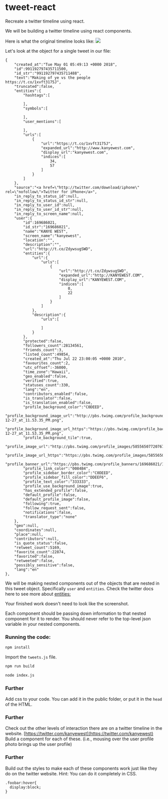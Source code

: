 # tweet-react

Recreate a twitter timeline using react.

We will be building a twitter timeline using react components.

Here is what the original timeline looks like:
![](twitter.png)

Let's look at the object for a single tweet in our file:
```
{
    "created_at":"Tue May 01 05:49:13 +0000 2018",
    "id":991192797435711500,
    "id_str":"991192797435711488",
    "text":"Making of ye vs the people        https://t.co/1xvft3175J",
    "truncated":false,
    "entities":{  
        "hashtags":[  

        ],
        "symbols":[  

        ],
        "user_mentions":[  

        ],
        "urls":[  
            {  
                "url":"https://t.co/1xvft3175J",
                "expanded_url":"http://www.kanyewest.com",
                "display_url":"kanyewest.com",
                "indices":[  
                    34,
                    57
                ]
            }
        ]
    },
    "source":"<a href=\"http://twitter.com/download/iphone\" rel=\"nofollow\">Twitter for iPhone</a>",
    "in_reply_to_status_id":null,
    "in_reply_to_status_id_str":null,
    "in_reply_to_user_id":null,
    "in_reply_to_user_id_str":null,
    "in_reply_to_screen_name":null,
    "user":{  
        "id":169686021,
        "id_str":"169686021",
        "name":"KANYE WEST",
        "screen_name":"kanyewest",
        "location":"",
        "description":"",
        "url":"http://t.co/ZdywsugSWD",
        "entities":{  
            "url":{  
                "urls":[  
                    {  
                        "url":"http://t.co/ZdywsugSWD",
                        "expanded_url":"http://KANYEWEST.COM",
                        "display_url":"KANYEWEST.COM",
                        "indices":[  
                            0,
                            22
                        ]
                    }
                ]
            },
            "description":{  
                "urls":[  

                ]
            }
        },
        "protected":false,
        "followers_count":28134561,
        "friends_count":3,
        "listed_count":49854,
        "created_at":"Thu Jul 22 23:00:05 +0000 2010",
        "favourites_count":2,
        "utc_offset":-36000,
        "time_zone":"Hawaii",
        "geo_enabled":false,
        "verified":true,
        "statuses_count":330,
        "lang":"en",
        "contributors_enabled":false,
        "is_translator":false,
        "is_translation_enabled":false,
        "profile_background_color":"C0DEED",
        "profile_background_image_url":"http://pbs.twimg.com/profile_background_images/390200267/Screen_Shot_2011-12-27_at_11.53.35_PM.png",
        "profile_background_image_url_https":"https://pbs.twimg.com/profile_background_images/390200267/Screen_Shot_2011-12-27_at_11.53.35_PM.png",
        "profile_background_tile":true,
        "profile_image_url":"http://pbs.twimg.com/profile_images/585565077207678977/N_eNSBXi_normal.jpg",
        "profile_image_url_https":"https://pbs.twimg.com/profile_images/585565077207678977/N_eNSBXi_normal.jpg",
        "profile_banner_url":"https://pbs.twimg.com/profile_banners/169686021/1428444619",
        "profile_link_color":"0084B4",
        "profile_sidebar_border_color":"C0DEED",
        "profile_sidebar_fill_color":"DDEEF6",
        "profile_text_color":"333333",
        "profile_use_background_image":true,
        "has_extended_profile":false,
        "default_profile":false,
        "default_profile_image":false,
        "following":true,
        "follow_request_sent":false,
        "notifications":false,
        "translator_type":"none"
    },
    "geo":null,
    "coordinates":null,
    "place":null,
    "contributors":null,
    "is_quote_status":false,
    "retweet_count":5169,
    "favorite_count":22874,
    "favorited":false,
    "retweeted":false,
    "possibly_sensitive":false,
    "lang":"en"
},
```

We will be making nested components out of the objects that are nested in this tweet object.
Specifically `user` and `entities`. Check the twitter docs here to see more about [entities:](https://developer.twitter.com/en/docs/tweets/data-dictionary/overview/entities-object)

Your finished work doesn't need to look like the screenshot.

Each component should be passing down information to that nested component for it to render. You should never refer to the top-level json variable in your nested components.

### Running the code:

```bash
npm install
```

Import the `tweets.js` file.

```bash
npm run build
```

```bash
node index.js
```

### Further
Add css to your code. You can add it in the public folder, or put it in the `head` of the HTML.

### Further
Check out the other levels of interaction there are on a twitter timeline in the website. [https://twitter.com/kanyewest](https://twitter.com/kanyewest) Build a component for each of these. (i.e., mousing over the user profile photo brings up the user profile)

### Further
Build out the styles to make each of these components work just like they do on the twitter website.
Hint: You can do it completely in CSS.
```
.foobar:hover{
  display:block;
}
```
